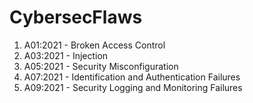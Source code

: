 # CybersecFlaws

1.	A01:2021 - Broken Access Control
2.	A03:2021 - Injection
3.	A05:2021 - Security Misconfiguration
4.	A07:2021 - Identification and Authentication Failures
5.	A09:2021 - Security Logging and Monitoring Failures
